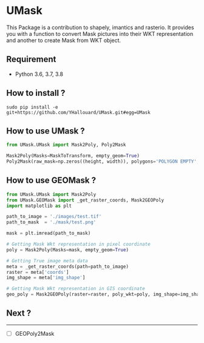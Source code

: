 # UMask
This Package is a contribution to shapely, imantics and rasterio. It provides you with a function to convert Mask pictures into their WKT representation and another to create Mask from WKT object.

## Requirement

  - Python 3.6, 3.7, 3.8

## How to install ?

```
sudo pip install -e git+https://github.com/YHallouard/UMask.git#egg=UMask
```

## How to use UMask ?
```python
from UMask.UMask import Mask2Poly, Poly2Mask

Mask2Poly(Masks=MaskToTransform, empty_geom=True)
Poly2Mask(raw_mask=np.zeros((height, width)), polygons='POLYGON EMPTY',)
```
## How to use GEOMask ?
```python
from UMask.UMask import Mask2Poly
from UMask.GEOMask import _get_raster_coords, Mask2GEOPoly
import matplotlib as plt

path_to_image = './images/test.tif'
path_to_mask  = './mask/test.png'

mask = plt.imread(path_to_mask)

# Getting Mask Wkt representation in pixel coordinate
poly = Mask2Poly(Masks=mask, empty_geom=True)

# Getting True image meta data
meta = _get_raster_coords(path=path_to_image)
raster = meta['coords']
img_shape = meta['img_shape']

# Getting Mask Wkt representation in GIS coordinate
geo_poly = Mask2GEOPoly(raster=raster, poly_wkt=poly, img_shape=img_shape)
```

## Next ?
-----------
- [ ] GEOPoly2Mask